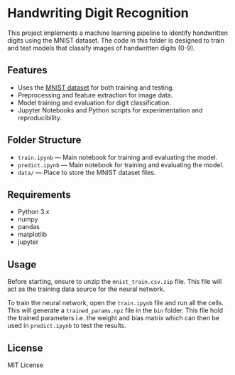 # Handwriting Digit Recognition

This project implements a machine learning pipeline to identify handwritten digits using the MNIST dataset. The code in this folder is designed to train and test models that classify images of handwritten digits (0-9).

## Features

- Uses the [MNIST dataset](https://www.kaggle.com/datasets/oddrationale/mnist-in-csv?resource=download&select=mnist_train.csv) for both training and testing.
- Preprocessing and feature extraction for image data.
- Model training and evaluation for digit classification.
- Jupyter Notebooks and Python scripts for experimentation and reproducibility.

## Folder Structure

- `train.ipynb` &mdash; Main notebook for training and evaluating the model.
- `predict.ipynb` &mdash; Main notebook for training and evaluating the model.
- `data/` &mdash; Place to store the MNIST dataset files.

## Requirements

- Python 3.x
- numpy
- pandas
- matplotlib
- jupyter

## Usage

Before starting, ensure to unzip the `mnist_train.csv.zip` file. This file will act as the training data source for the neural network.

To train the neural network, open the `train.ipynb` file and run all the cells. This will generate a `trained_params.npz` file in the `bin` folder. This file hold the trained parameters i.e. the weight and bias matrix which can then be used in `predict.ipynb` to test the results.

## License

MIT License

